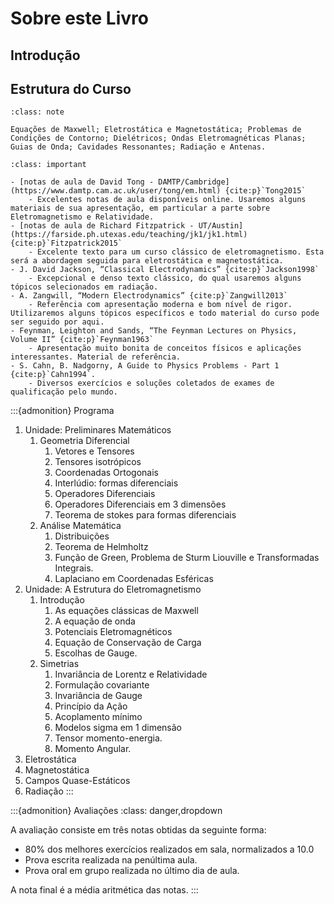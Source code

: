 # Sobre este Livro

## Introdução

## Estrutura do Curso

```{admonition} Ementa
:class: note

Equações de Maxwell; Eletrostática e Magnetostática; Problemas de Condições de Contorno; Dielétricos; Ondas Eletromagnéticas Planas; Guias de Onda; Cavidades Ressonantes; Radiação e Antenas.
```

```{admonition} Bibliografia
:class: important

- [notas de aula de David Tong - DAMTP/Cambridge](https://www.damtp.cam.ac.uk/user/tong/em.html) {cite:p}`Tong2015`
    - Excelentes notas de aula disponíveis online. Usaremos alguns materiais de sua apresentação, em particular a parte sobre Eletromagnetismo e Relatividade.
- [notas de aula de Richard Fitzpatrick - UT/Austin](https://farside.ph.utexas.edu/teaching/jk1/jk1.html) {cite:p}`Fitzpatrick2015`
    - Excelente texto para um curso clássico de eletromagnetismo. Esta será a abordagem seguida para eletrostática e magnetostática.
- J. David Jackson, “Classical Electrodynamics” {cite:p}`Jackson1998`
    - Excepcional e denso texto clássico, do qual usaremos alguns tópicos selecionados em radiação.
- A. Zangwill, “Modern Electrodynamics” {cite:p}`Zangwill2013`
    - Referência com apresentação moderna e bom nível de rigor. Utilizaremos alguns tópicos específicos e todo material do curso pode ser seguido por aqui.
- Feynman, Leighton and Sands, “The Feynman Lectures on Physics, Volume II” {cite:p}`Feynman1963`
    - Apresentação muito bonita de conceitos físicos e aplicações interessantes. Material de referência.
- S. Cahn, B. Nadgorny, A Guide to Physics Problems - Part 1 {cite:p}`Cahn1994`.
    - Diversos exercícios e soluções coletados de exames de qualificação pelo mundo. 
```

:::{admonition} Programa

1. Unidade: Preliminares Matemáticos
   1. Geometria Diferencial
      1. Vetores e Tensores
      2. Tensores isotrópicos
      3. Coordenadas Ortogonais
      4. Interlúdio: formas diferenciais
      5. Operadores Diferenciais
      6. Operadores Diferenciais em 3 dimensões
      7. Teorema de stokes para formas diferenciais
   2. Análise Matemática
      1. Distribuições
      2. Teorema de Helmholtz
      3. Função de Green, Problema de Sturm Liouville e Transformadas Integrais.
      4. Laplaciano em Coordenadas Esféricas
2. Unidade: A Estrutura do Eletromagnetismo
   1. Introdução
      1. As equações clássicas de Maxwell
      2. A equação de onda
      3. Potenciais Eletromagnéticos
      4. Equação de Conservação de Carga
      5. Escolhas de Gauge.
   2. Simetrias
      1. Invariância de Lorentz e Relatividade
      2. Formulação covariante
      3. Invariância de Gauge
      4. Princípio da Ação
      5. Acoplamento mínimo
      6. Modelos sigma em 1 dimensão
      7. Tensor momento-energia.
      8. Momento Angular.
3. Eletrostática
4. Magnetostática
5. Campos Quase-Estáticos
6. Radiação
:::

:::{admonition} Avaliações
:class: danger,dropdown

A avaliação consiste em três notas obtidas da seguinte forma:

- 80% dos melhores exercícios realizados em sala, normalizados a 10.0
- Prova escrita realizada na penúltima aula.
- Prova oral em grupo realizada no último dia de aula.

A nota final é a média aritmética das notas.
:::
